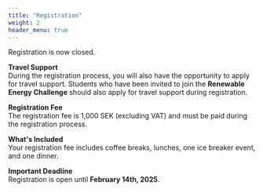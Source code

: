 ```yaml
---
title: "Registration"
weight: 2
header_menu: true
---
```


<!-- If you would like to participate, please register on the {{<extlink icon="fa fa-external-link" text="registration website" href="https://registration.invajo.com/004b9fd4-43d3-4b9d-8d50-59c8cb0d6887">}}. -->

Registration is now closed. 

**Travel Support**  
During the registration process, you will also have the opportunity to apply for travel support. Students who have been invited to join the **Renewable Energy Challenge** should also apply for travel support during registration.  

**Registration Fee**  
The registration fee is 1,000 SEK (excluding VAT) and must be paid during the registration process.  

**What's Included**  
Your registration fee includes coffee breaks, lunches, one ice breaker event, and one dinner.  

**Important Deadline**  
Registration is open until **February 14th, 2025**.

